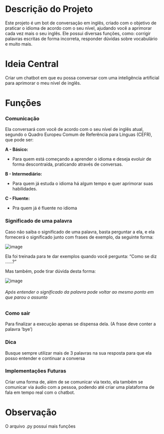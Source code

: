# Descrição do Projeto

Este projeto é um bot de conversação em inglês, criado com o objetivo de praticar o idioma de acordo com o seu nível, ajudando você a aprimorar cada vez mais o seu inglês. Ele possui diversas funções, como: corrigir palavras escritas de forma incorreta, responder dúvidas sobre vocabulário e muito mais.

# **Ideia Central**

Criar um chatbot em que eu possa conversar com uma inteligência artificial para aprimorar o meu nível de inglês.

# Funções

### Comunicação 
Ela conversará com você de acordo com o seu nível de inglês atual, segundo o Quadro Europeu Comum de Referência para Línguas (CEFR), que pode ser:

**A - Básico:**
* Para quem está começando a aprender o idioma e deseja evoluir de forma descontraída, praticando através de conversas.

**B - Intermediário:**
* Para quem já estuda o idioma há algum tempo e quer aprimorar suas habilidades. 

**C - Fluente:**
* Pra quem já é fluente no idioma

### Significado de uma palavra

Caso não saiba o significado de uma palavra, basta perguntar a ela, e ela fornecerá o significado junto com frases de exemplo, da seguinte forma:

![image](https://github.com/Tiago-Terto/Conversa_Ingles_com_Gemini/assets/166755872/a5983906-433f-494a-9162-0140964bb529)


Ela foi treinada para te dar exemplos quando você pergunta: “Como se diz ……?”

Mas também, pode tirar dúvida desta forma:

![image](https://github.com/Tiago-Terto/Conversa_Ingles_com_Gemini/assets/166755872/72c2044f-2b50-43d8-abea-ed8d3b5c2999)

###### Após entender o significado da palavra pode voltar ao mesmo ponto em que parou o assunto

### Como sair

Para finalizar a execução apenas se dispensa dela. (A frase deve conter a palavra ‘bye’)

### Dica

Busque sempre utilizar mais de 3 palavras na sua resposta para que ela posso entender e continuar a conversa

### Implementações Futuras

Criar uma forma de, além de se comunicar via texto, ela também se comunicar via áudio com a pessoa, podendo até criar uma plataforma de fala em tempo real com o chatbot.

# Observação

O arquivo .py possuí mais funções
